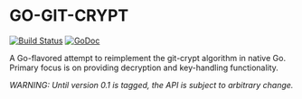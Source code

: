 # GO-GIT-CRYPT

[![Build Status](https://secure.travis-ci.org/jbuchbinder/go-git-crypt.png)](http://travis-ci.org/jbuchbinder/go-git-crypt)
[![GoDoc](https://godoc.org/github.com/jbuchbinder/go-git-crypt?status.png)](https://godoc.org/github.com/jbuchbinder/go-git-crypt)

A Go-flavored attempt to reimplement the git-crypt algorithm in native Go. Primary focus is on providing decryption and key-handling functionality.

_WARNING: Until version 0.1 is tagged, the API is subject to arbitrary change._

